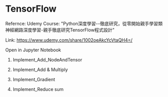 # TensorFlow
Refernce: Udemy Course: "Python深度學習--徹底研究，從零開始親手學習類神經網路深度學習-親手徹底研究TensorFlow程式設計"

Link: https://www.udemy.com/share/1002oeAkcYcVtaQH4=/

Open in Jupyter Notebook

1. Implement_Add_NodeAndTensor

2. Implement_Add & Multiply

3. Implement_Gradient

4. Implement_Reduce sum
